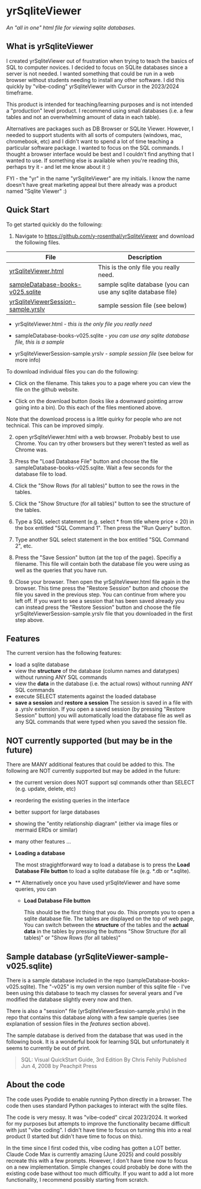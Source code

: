 # yrSqliteViewer

*An "all in one" html file for viewing sqlite databases.*

## What is yrSqliteViewer

I created yrSqliteViewer out of frustration when trying to teach the basics of SQL to computer novices. 
I decided to focus on SQLite databases since a server is not needed. 
I wanted something that could be run in a web browser without students needing to install any other software.
I did this quickly by "vibe-coding" yrSqliteViewer with Cursor in the 2023/2024 timeframe. 

This product is intended for teaching/learning purposes and is not intended a "production" level product.
I recommend using small databases (i.e. a few tables and not an overwhelming amount of data in each table).

Alternatives are packages such as DB Browser or SQLite Viewer. However, I needed to support students 
with all sorts of computers (windows, mac, chromebook, etc) and I didn't want to spend a lot of time 
teaching a particular software package. I wanted to focus on the SQL commands. I thought a browser
interface would be best and I couldn't find anything that I wanted to use. If something else is
available when you're reading this, perhaps try it - and let me know about it :)

FYI - the "yr" in the name "yrSqliteViewer" are my initials. I know the name doesn't have great marketing
appeal but there already was a product named "Sqlite Viewer" :)


## Quick Start

To get started quickly do the following:

1. Navigate to https://github.com/y-rosenthal/yrSqliteViewer and download the following files.

| File | Description |
|------|-------------|
| <a href="https://github.com/y-rosenthal/yrSqliteViewer/raw/master/yrSqliteViewer.html" download>yrSqliteViewer.html</a> | This is the only file you really need. | 
| <a href="https://github.com/y-rosenthal/yrSqliteViewer/raw/master/sampleDatabase-books-v025.sqlite" download>sampleDatabase-books-v025.sqlite</a> | sample sqlite database (you can use any sqlite database file) |
| <a href="https://github.com/y-rosenthal/yrSqliteViewer/raw/master/yrSqliteViewerSession-sample.yrsl" download>yrSqliteViewerSession-sample.yrslv</a> | sample session file (see below) |


   * yrSqliteViewer.html - *this is the only file you really need*

   * sampleDatabase-books-v025.sqlite - *you can use any sqlite database file, this is a sample*

   * yrSqliteViewerSession-sample.yrslv - *sample session file* (see below for more info)

   To download individual files you can do the following:

   * Click on the filename. This takes you to a page where you can view the file on the github website.

   * Click on the download button (looks like a downward pointing arrow going into a bin).
     Do this each of the files mentioned above.

   Note that the download process is a little quirky for people who are not technical. 
   This can be improved simply.

2. open yrSqliteViewer.html with a web browser. 
   Probably best to use Chrome. You can try other browsers but they weren't tested as well as Chrome was.

3. Press the "Load Database File" button and choose the file sampleDatabase-books-v025.sqlite.
   Wait a few seconds for the database file to load.
 
4. Click the "Show Rows (for all tables)" button to see the rows in the tables.

5. Click the "Show Structure (for all tables)" button to see the structure of the tables.
 
6. Type a SQL select statement (e.g. select * from title where price < 20)  in the box entitled "SQL Command 1". 
   Then press the "Run Query" button.
 
7. Type another SQL select statement in the box entitled "SQL Command 2", etc.
 
8. Press the "Save Session" button (at the top of the page). Specifiy a filename. This file will contain
   both the database file you were using as well as the queries that you have run.
 
9. Close your browser. Then open the yrSqliteViewer.html file again in the browser. This time 
   press the "Restore Session" button and choose the file you saved in the previous step. 
   You can continue from where you left off. If you want to see a session that has been saved already
   you can instead press the "Restore Session" button and choose the file yrSqliteViewerSession-sample.yrslv 
   file that you downloaded in the first step above.

## Features

The current version has the following features:

- load a sqlite database
- view the **structure** of the database (column names and datatypes) without running ANY SQL commands
- view the **data** in the database (i.e. the actual rows) without running ANY SQL commands
- execute SELECT statements against the loaded database
- **save a session** and **restore a session**
  The session is saved in a file with a .yrslv extension.
  If you open a saved session (by pressing "Restore Session" button) you will automatically load the database file
  as well as any SQL commands that were typed when you saved the session file.

## NOT currently supported (but may be in the future)

There are MANY additional features that could be added to this. The following are NOT currently
supported but may be added in the future:

- the current version does NOT support sql commands other than SELECT (e.g. update, delete, etc)
- reordering the existing queries in the interface
- better support for large databases
- showing the "entity relationship diagram" (either via image files or mermaid ERDs or similar)
- many other features ...

- **Loading a database**

  The most stragightforward way to load a database is to press
  the **Load Database File button** to load a sqlite database file (e.g. *.db or *.sqlite).

- **
  Alternatively once you have used yrSqliteViewer and have some queries, you can 

  * **Load Database File button**

    This should be the first thing that you do. 
    This prompts you to open a sqlite database file. The tables are displayed on the top of web page,
    You can switch between the **structure** of the tables and the **actual data** in the tables
    by pressing the buttons "Show Structure (for all tables)" or "Show Rows (for all tables)"

## Sample database (yrSqliteViewer-sample-v025.sqlite)

There is a sample database included in the repo (sampleDatabase-books-v025.sqlite). 
The "-v025" is my own version number of this sqlite file - I've been using this database to teach my classes
for several years and I've modified the database slightly every now and then. 

There is also a "session" file (yrSqliteViewerSession-sample.yrslv) in the repo that contains this 
database along with a few sample queries (see explanation of session files in the *features* section above).

The sample database is derived from the database that was used in the following book. 
It is a wonderful book for learning SQL but unfortunately it seems to currently be out of print.

> SQL: Visual QuickStart Guide, 3rd Edition
> By Chris Fehily
> Published Jun 4, 2008 by Peachpit Press


## About the code

The code uses Pyodide to enable running Python directly in a browser.
The code then uses standard Python packages to interact with the sqlite files. 

The code is very messy. It was "vibe-coded" circal 2023/2024. It worked for my purposes but 
attempts to improve the functionality became difficult with just "vibe coding".
I didn't have time to focus on turning this into a real product (I started but didn't have time
to focus on this). 

In the time since I first coded this, vibe coding has gotten a LOT better. Claude Code Max is currently 
amazing (June 2025) and could possibly recreate this with a few prompts. However, I don't have time 
now to focus on a new implementation. Simple changes could probably be done with the existing code base
without too much difficulty. If you want to add a lot more functionality, I recommend possibly starting from scratch. 
